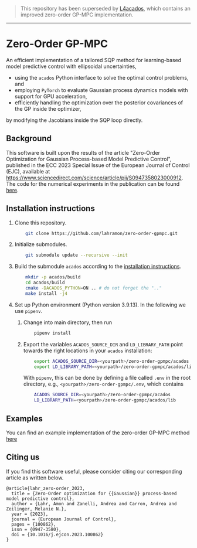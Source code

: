 > This repository has been superseded by [L4acados](https://github.com/IntelligentControlSystems/l4acados), which contains an improved zero-order GP-MPC implementation.

------

# Zero-Order GP-MPC

An efficient implementation of a tailored SQP method for learning-based model predictive control with ellipsoidal uncertainties,

- using the `acados` Python interface to solve the optimal control problems, and
- employing `PyTorch` to evaluate Gaussian process dynamics models with support for GPU acceleration,
- efficiently handling the optimization over the posterior covariances of the GP inside the optimizer,

by modifying the Jacobians inside the SQP loop directly.

## Background

This software is built upon the results of the article "Zero-Order Optimization for Gaussian Process-based Model Predictive Control", published in the ECC 2023 Special Issue of the European Journal of Control (EJC), available at https://www.sciencedirect.com/science/article/pii/S0947358023000912. The code for the numerical experiments in the publication can be found [here](https://gitlab.ethz.ch/ics/zero-order-gp-mpc).

## Installation instructions

1. Clone this repository.
    ```bash
        git clone https://github.com/lahramon/zero-order-gpmpc.git
    ```

2. Initialize submodules.
    ```bash
        git submodule update --recursive --init
    ```

3. Build the submodule `acados` according to the [installation instructions](https://docs.acados.org/installation/index.html).
    ```bash
        mkdir -p acados/build
        cd acados/build
        cmake -DACADOS_PYTHON=ON .. # do not forget the ".."
        make install -j4
    ```

4. Set up Python environment (Python version 3.9.13). In the following we use `pipenv`.    
    1. Change into main directory, then run
        ```bash
            pipenv install
        ```
    2. Export the variables `ACADOS_SOURCE_DIR` and `LD_LIBRARY_PATH` point towards the right locations in your `acados` installation:
        ```bash
            export ACADOS_SOURCE_DIR=<yourpath>/zero-order-gpmpc/acados
            export LD_LIBRARY_PATH=<yourpath>/zero-order-gpmpc/acados/lib
        ```
        With `pipenv`, this can be done by defining a file called `.env` in the root directory, e.g., `<yourpath>/zero-order-gpmpc/.env`, which contains
        ```bash
            ACADOS_SOURCE_DIR=<yourpath>/zero-order-gpmpc/acados
            LD_LIBRARY_PATH=<yourpath>/zero-order-gpmpc/acados/lib
        ```

## Examples

You can find an example implementation of the zero-order GP-MPC method [here](https://github.com/lahramon/zero-order-gpmpc/blob/main/examples/inverted_pendulum/inverted_pendulum_zoro_acados.ipynb)

## Citing us

If you find this software useful, please consider citing our corresponding article as written below.

```
@article{lahr_zero-order_2023,
  title = {Zero-Order optimization for {{Gaussian}} process-based model predictive control},
  author = {Lahr, Amon and Zanelli, Andrea and Carron, Andrea and Zeilinger, Melanie N.},
  year = {2023},
  journal = {European Journal of Control},
  pages = {100862},
  issn = {0947-3580},
  doi = {10.1016/j.ejcon.2023.100862}
}
```
